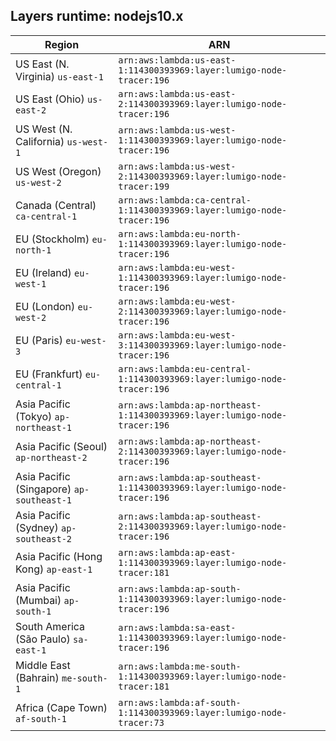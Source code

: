 Layers runtime: nodejs10.x
----
| Region | ARN |
| --- | --- |
|US East (N. Virginia)  `us-east-1`|`arn:aws:lambda:us-east-1:114300393969:layer:lumigo-node-tracer:196`|
|US East (Ohio)  `us-east-2`|`arn:aws:lambda:us-east-2:114300393969:layer:lumigo-node-tracer:196`|
|US West (N. California)  `us-west-1`|`arn:aws:lambda:us-west-1:114300393969:layer:lumigo-node-tracer:196`|
|US West (Oregon)  `us-west-2`|`arn:aws:lambda:us-west-2:114300393969:layer:lumigo-node-tracer:199`|
|Canada (Central)  `ca-central-1`|`arn:aws:lambda:ca-central-1:114300393969:layer:lumigo-node-tracer:196`|
|EU (Stockholm)  `eu-north-1`|`arn:aws:lambda:eu-north-1:114300393969:layer:lumigo-node-tracer:196`|
|EU (Ireland)  `eu-west-1`|`arn:aws:lambda:eu-west-1:114300393969:layer:lumigo-node-tracer:196`|
|EU (London)  `eu-west-2`|`arn:aws:lambda:eu-west-2:114300393969:layer:lumigo-node-tracer:196`|
|EU (Paris)  `eu-west-3`|`arn:aws:lambda:eu-west-3:114300393969:layer:lumigo-node-tracer:196`|
|EU (Frankfurt)  `eu-central-1`|`arn:aws:lambda:eu-central-1:114300393969:layer:lumigo-node-tracer:196`|
|Asia Pacific (Tokyo)  `ap-northeast-1`|`arn:aws:lambda:ap-northeast-1:114300393969:layer:lumigo-node-tracer:196`|
|Asia Pacific (Seoul)  `ap-northeast-2`|`arn:aws:lambda:ap-northeast-2:114300393969:layer:lumigo-node-tracer:196`|
|Asia Pacific (Singapore)  `ap-southeast-1`|`arn:aws:lambda:ap-southeast-1:114300393969:layer:lumigo-node-tracer:196`|
|Asia Pacific (Sydney)  `ap-southeast-2`|`arn:aws:lambda:ap-southeast-2:114300393969:layer:lumigo-node-tracer:196`|
|Asia Pacific (Hong Kong)  `ap-east-1`|`arn:aws:lambda:ap-east-1:114300393969:layer:lumigo-node-tracer:181`|
|Asia Pacific (Mumbai)  `ap-south-1`|`arn:aws:lambda:ap-south-1:114300393969:layer:lumigo-node-tracer:196`|
|South America (São Paulo)  `sa-east-1`|`arn:aws:lambda:sa-east-1:114300393969:layer:lumigo-node-tracer:196`|
|Middle East (Bahrain)  `me-south-1`|`arn:aws:lambda:me-south-1:114300393969:layer:lumigo-node-tracer:181`|
|Africa (Cape Town)  `af-south-1`|`arn:aws:lambda:af-south-1:114300393969:layer:lumigo-node-tracer:73`|
